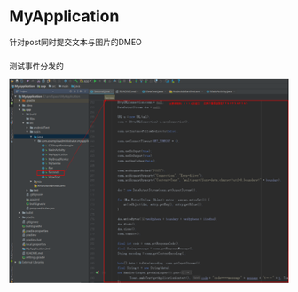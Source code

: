 # MyApplication
  针对post同时提交文本与图片的DMEO
###
  测试事件分发的
　

![Alt text](https://github.com/chentao753951/MyApplication/blob/master/image/1511833824.png)
